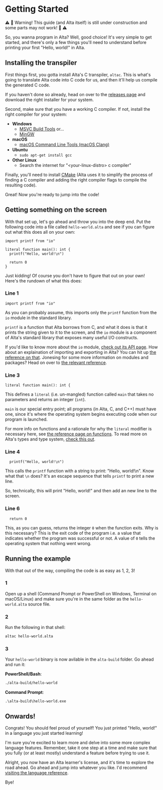 # Getting Started
:warning: :construction: Warning! This guide (and Alta itself) is still under construction and some parts may not work! :construction: :warning:

So, you wanna program in Alta? Well, good choice! It's very simple to get started, and there's only a few things you'll need to understand before printing your first "Hello, world!" in Alta.

## Installing the transpiler
First things first, you gotta install Alta's C transpiler, `altac`. This is what's going to translate Alta code into C code for us, and then it'll help us compile the generated C code.

If you haven't done so already, head on over to the [releases page](https://github.com/alta-lang/alta/releases) and download the right installer for your system.

Second, make sure that you have a working C compiler. If not, install the right compiler for your system:
  * **Windows**
    * [MSVC Build Tools](https://visualstudio.microsoft.com/thank-you-downloading-visual-studio/?sku=BuildTools&rel=15) or...
    * [MinGW](https://osdn.net/projects/mingw/releases/)
  * **macOS**
    * [macOS Command Line Tools (macOS Clang)](http://osxdaily.com/2014/02/12/install-command-line-tools-mac-os-x/)
  * **Ubuntu**
    * `sudo apt-get install gcc`
  * **Other Linux**
    * Search the internet for "\<your-linux-distro> c compiler"

Finally, you'll need to install [CMake](https://cmake.org/) (Alta uses it to simplify the process of finding a C compiler and adding the right compiler flags to compile the resulting code).

Great! Now you're ready to jump into the code!

## Getting something on the screen
With that set up, let's go ahead and throw you into the deep end. Put the following code into a file called `hello-world.alta` and see if you can figure out what this does all on your own:

```alta
import printf from "io"

literal function main(): int {
  printf("Hello, world!\n")

  return 0
}
```

Just kidding! Of course you don't have to figure that out on your own! Here's the rundown of what this does:

### Line 1
```alta
import printf from "io"
```

As you can probably assume, this imports only the `printf` function from the `io` module in the standard library.

`printf` is a function that Alta borrows from C, and what it does is that it prints the string given to it to the screen, and the `io` module is a component of Alta's standard library that exposes many useful I/O constructs.

If you'd like to know more about the `io` module, [check out its API page](stdlib/io.md). How about an explaination of importing and exporting in Alta? You can hit up [the reference on that](language-reference/imports-and-exports.md). Jonesing for some more information on modules and packages? Head on over to [the relevant reference](language-reference/packages-and-modules.md).

### Line 3

```alta
literal function main(): int {
```

This defines a `literal` (i.e. un-mangled) function called `main` that takes no parameters and returns an integer (`int`).

`main` is our special entry point; all programs (in Alta, C, and C++) must have one, since it's where the operating system begins executing code when our program is launched.

For more info on functions and a rationale for why the `literal` modifier is necessary here, see [the reference page on functions](language-reference/functions.md). To read more on Alta's types and type system, [check this out](language-reference/types.md).

### Line 4
```alta
  printf("Hello, world!\n")
```

This calls the `printf` function with a string to print: "Hello, world!\n".
Know what that `\n` does? It's an escape sequence that tells `printf` to print a new line.

So, technically, this will print "Hello, world!" and then add an new line to the screen.

### Line 6
```alta
  return 0
```

This, as you can guess, returns the integer `0` when the function exits.
Why is this necessary?
This is the exit code of the program i.e. a value that indicates whether the program was successful or not.
A value of `0` tells the operating system that nothing went wrong.

## Running the example
With that out of the way, compiling the code is as easy as 1, 2, 3!

### 1
Open up a shell (Command Prompt or PowerShell on Windows, Terminal on macOS/Linux) and make sure you're in the same folder as the `hello-world.alta` source file.

### 2
Run the following in that shell:
```bash
altac hello-world.alta
```

### 3
Your `hello-world` binary is now avilable in the `alta-build` folder. Go ahead and run it:

**PowerShell/Bash**:
```bash
./alta-build/hello-world
```

**Command Prompt**:
```batch
.\alta-build\hello-world.exe
```

## Onwards!
Congrats! You should feel proud of yourself! You just printed "Hello, world!" in a language you just started learning!

I'm sure you're excited to learn more and delve into some more complex language features.
Remember, take it one step at a time and make sure that you fully (or at least mostly) understand a feature before trying to use it.

Alright, you now have an Alta learner's license, and it's time to explore the road ahead.
Go ahead and jump into whatever you like. I'd recommend [visiting the language reference](language-reference/README.md).

Bye!
